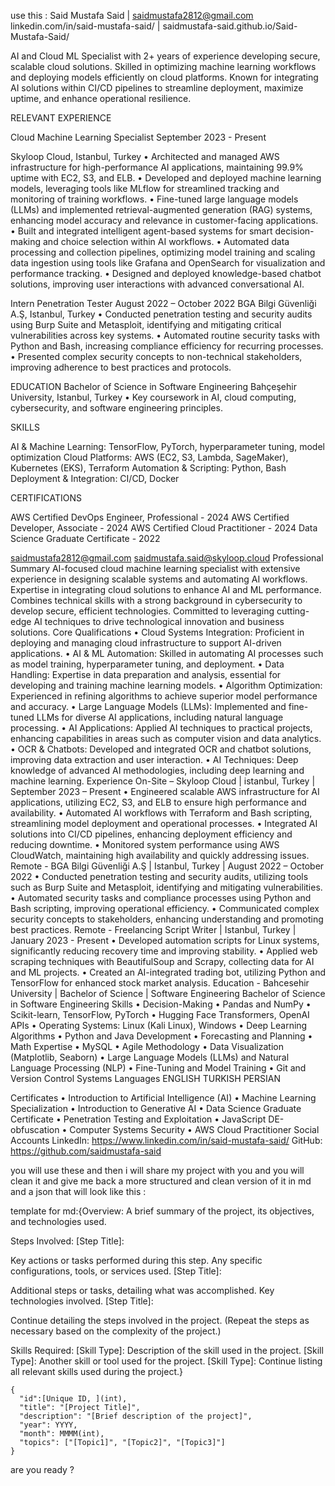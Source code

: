 <!-- @format -->

use this : Said Mustafa Said
| saidmustafa2812@gmail.com
linkedin.com/in/said-mustafa-said/ | saidmustafa-said.github.io/Said-Mustafa-Said/

AI and Cloud ML Specialist with 2+ years of experience developing secure, scalable cloud solutions. Skilled in optimizing machine learning workflows and deploying models efficiently on cloud platforms. Known for integrating AI solutions within CI/CD pipelines to streamline deployment, maximize uptime, and enhance operational resilience.

RELEVANT EXPERIENCE

Cloud Machine Learning Specialist
September 2023 - Present

Skyloop Cloud, Istanbul, Turkey
• Architected and managed AWS infrastructure for high-performance AI applications, maintaining 99.9% uptime with EC2, S3, and ELB.
• Developed and deployed machine learning models, leveraging tools like MLflow for streamlined tracking and monitoring of training workflows.
• Fine-tuned large language models (LLMs) and implemented retrieval-augmented generation (RAG) systems, enhancing model accuracy and relevance in customer-facing applications.
• Built and integrated intelligent agent-based systems for smart decision-making and choice selection within AI workflows.
• Automated data processing and collection pipelines, optimizing model training and scaling data ingestion using tools like Grafana and OpenSearch for visualization and performance tracking.
• Designed and deployed knowledge-based chatbot solutions, improving user interactions with advanced conversational AI.

Intern Penetration Tester
August 2022 – October 2022
BGA Bilgi Güvenliği A.Ş, Istanbul, Turkey
• Conducted penetration testing and security audits using Burp Suite and Metasploit, identifying and mitigating critical vulnerabilities across key systems.
• Automated routine security tasks with Python and Bash, increasing compliance efficiency for recurring processes.
• Presented complex security concepts to non-technical stakeholders, improving adherence to best practices and protocols.

EDUCATION
Bachelor of Science in Software Engineering
Bahçeşehir University, Istanbul, Turkey
• Key coursework in AI, cloud computing, cybersecurity, and software engineering principles.

SKILLS

AI & Machine Learning: TensorFlow, PyTorch, hyperparameter tuning, model optimization
Cloud Platforms: AWS (EC2, S3, Lambda, SageMaker), Kubernetes (EKS), Terraform
Automation & Scripting: Python, Bash
Deployment & Integration: CI/CD, Docker

CERTIFICATIONS

AWS Certified DevOps Engineer, Professional - 2024
AWS Certified Developer, Associate - 2024
AWS Certified Cloud Practitioner - 2024
Data Science Graduate Certificate - 2022

saidmustafa2812@gmail.com
saidmustafa.said@skyloop.cloud
Professional Summary
AI-focused cloud machine learning specialist with extensive experience in designing scalable systems and automating AI workflows. Expertise in integrating cloud solutions to enhance AI and ML performance. Combines technical skills with a strong background in cybersecurity to develop secure, efficient technologies. Committed to leveraging cutting-edge AI techniques to drive technological innovation and business solutions.
Core Qualifications
• Cloud Systems Integration: Proficient in deploying and managing cloud infrastructure to support AI-driven applications.
• AI & ML Automation: Skilled in automating AI processes such as model training, hyperparameter tuning, and deployment.
• Data Handling: Expertise in data preparation and analysis, essential for developing and training machine learning models.
• Algorithm Optimization: Experienced in refining algorithms to achieve superior model performance and accuracy.
• Large Language Models (LLMs): Implemented and fine-tuned LLMs for diverse AI applications, including natural language processing.
• AI Applications: Applied AI techniques to practical projects, enhancing capabilities in areas such as computer vision and data analytics.
• OCR & Chatbots: Developed and integrated OCR and chatbot solutions, improving data extraction and user interaction.
• AI Techniques: Deep knowledge of advanced AI methodologies, including deep learning and machine learning.
Experience
On-Site – Skyloop Cloud | istanbul, Turkey | September 2023 – Present
• Engineered scalable AWS infrastructure for AI applications, utilizing EC2, S3, and ELB to ensure high performance and availability.
• Automated AI workflows with Terraform and Bash scripting, streamlining model deployment and operational processes.
• Integrated AI solutions into CI/CD pipelines, enhancing deployment efficiency and reducing downtime.
• Monitored system performance using AWS CloudWatch, maintaining high availability and quickly addressing issues.
Remote - BGA Bilgi Güvenliği A.Ş | Istanbul, Turkey | August 2022 – October 2022
• Conducted penetration testing and security audits, utilizing tools such as Burp Suite and Metasploit, identifying and mitigating vulnerabilities.
• Automated security tasks and compliance processes using Python and Bash scripting, improving operational efficiency.
• Communicated complex security concepts to stakeholders, enhancing understanding and promoting best practices.
Remote - Freelancing Script Writer | Istanbul, Turkey | January 2023 - Present
• Developed automation scripts for Linux systems, significantly reducing recovery time and improving stability.
• Applied web scraping techniques with BeautifulSoup and Scrapy, collecting data for AI and ML projects.
• Created an AI-integrated trading bot, utilizing Python and TensorFlow for enhanced stock market analysis.
Education - Bahcesehir University | Bachelor of Science | Software Engineering
Bachelor of Science in Software Engineering
Skills
• Decision-Making
• Pandas and NumPy
• Scikit-learn, TensorFlow, PyTorch
• Hugging Face Transformers, OpenAI APIs
• Operating Systems: Linux (Kali Linux), Windows
• Deep Learning Algorithms
• Python and Java Development
• Forecasting and Planning • Math Expertise
• MySQL
• Agile Methodology
• Data Visualization (Matplotlib, Seaborn)
• Large Language Models (LLMs) and Natural Language Processing (NLP)
• Fine-Tuning and Model Training
• Git and Version Control Systems
Languages
ENGLISH
TURKISH
PERSIAN

Certificates
• Introduction to Artificial Intelligence (AI)
• Machine Learning Specialization
• Introduction to Generative AI
• Data Science Graduate Certificate • Penetration Testing and Exploitation
• JavaScript DE-obfuscation
• Computer Systems Security
• AWS Cloud Practitioner
Social Accounts
LinkedIn: https://www.linkedin.com/in/said-mustafa-said/
GitHub: https://github.com/saidmustafa-said

you will use these and then i will share my project with you and you will clean it and give me back a more structured and clean version of it in md and a json that will look like this :

template for md:{Overview:
A brief summary of the project, its objectives, and technologies used.

Steps Involved:
[Step Title]:

Key actions or tasks performed during this step.
Any specific configurations, tools, or services used.
[Step Title]:

Additional steps or tasks, detailing what was accomplished.
Key technologies involved.
[Step Title]:

Continue detailing the steps involved in the project.
(Repeat the steps as necessary based on the complexity of the project.)

Skills Required:
[Skill Type]: Description of the skill used in the project.
[Skill Type]: Another skill or tool used for the project.
[Skill Type]: Continue listing all relevant skills used during the project.}

    {
      "id":[Unique ID, ](int),
      "title": "[Project Title]",
      "description": "[Brief description of the project]",
      "year": YYYY,
      "month": MMMM(int),
      "topics": ["[Topic1]", "[Topic2]", "[Topic3]"]
    }

are you ready ?

